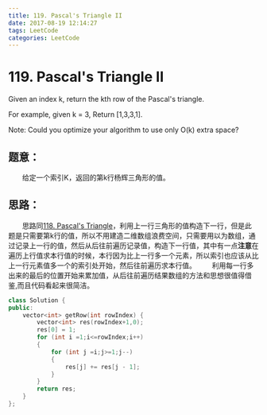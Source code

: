 ```yaml
---
title: 119. Pascal's Triangle II
date: 2017-08-19 12:14:27
tags: LeetCode
categories: LeetCode
---
```


# 119. Pascal's Triangle II

Given an index k, return the kth row of the Pascal's triangle.

For example, given k = 3,
Return [1,3,3,1].

Note:
Could you optimize your algorithm to use only O(k) extra space? 

<!--more-->

## 题意：

　　给定一个索引K，返回的第k行杨辉三角形的值。

## 思路：

　　思路同[118. Pascal's Triangle](http://blog.taoaili999.cn/2017/08/18/118-Pascal-s-Triangle/)，利用上一行三角形的值构造下一行，但是此题是只需要第k行的值，所以不用建造二维数组浪费空间，只需要用以为数组，通过记录上一行的值，然后从后往前遍历记录值，构造下一行值，其中有一点**注意**在遍历上行值求本行值的时候，本行因为比上一行多一个元素，所以索引也应该从比上一行元素值多一个的索引处开始，然后往前遍历求本行值。
　　利用每一行多出来的最后的位置开始来累加值，从后往前遍历结果数组的方法和思想很值得借鉴,而且代码看起来很简洁。

```c++
class Solution {
public:
	vector<int> getRow(int rowIndex) {
		vector<int> res(rowIndex+1,0);
		res[0] = 1;
		for (int i =1;i<=rowIndex;i++)
		{
			for (int j =i;j>=1;j--)
			{
				res[j] += res[j - 1];
			}
		}
		return res;
	}
};
```

　　 